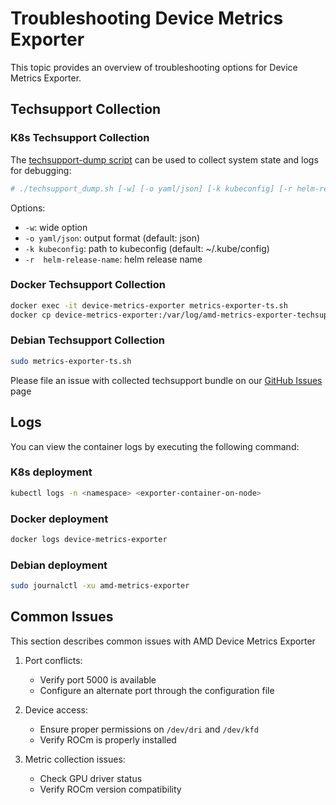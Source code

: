 # Troubleshooting Device Metrics Exporter

This topic provides an overview of troubleshooting options for Device Metrics Exporter.

## Techsupport Collection

### K8s Techsupport Collection

The [techsupport-dump script](https://github.com/ROCm/device-metrics-exporter/blob/main/tools/techsupport_dump.sh) can be used to collect system state and logs for debugging:

```bash
# ./techsupport_dump.sh [-w] [-o yaml/json] [-k kubeconfig] [-r helm-release-name] <node-name/all>
```

Options:

- `-w`: wide option
- `-o yaml/json`: output format (default: json)
- `-k kubeconfig`: path to kubeconfig (default: ~/.kube/config)
- `-r  helm-release-name`: helm release name

### Docker Techsupport Collection

```bash
docker exec -it device-metrics-exporter metrics-exporter-ts.sh
docker cp device-metrics-exporter:/var/log/amd-metrics-exporter-techsupport-<timestamp>.tar.gz .
```

### Debian Techsupport Collection

```bash
sudo metrics-exporter-ts.sh
```

Please file an issue with collected techsupport bundle on our [GitHub Issues](https://github.com/ROCm/device-metrics-exporter/issues) page

## Logs
You can view the container logs by executing the following command:

### K8s deployment
```bash
kubectl logs -n <namespace> <exporter-container-on-node>
```

### Docker deployment

```bash
docker logs device-metrics-exporter
```

### Debian deployment

```bash
sudo journalctl -xu amd-metrics-exporter
```

## Common Issues

This section describes common issues with AMD Device Metrics Exporter

1. Port conflicts:
   - Verify port 5000 is available
   - Configure an alternate port through the configuration file

2. Device access:
   - Ensure proper permissions on `/dev/dri` and `/dev/kfd`
   - Verify ROCm is properly installed

3. Metric collection issues:
   - Check GPU driver status
   - Verify ROCm version compatibility
